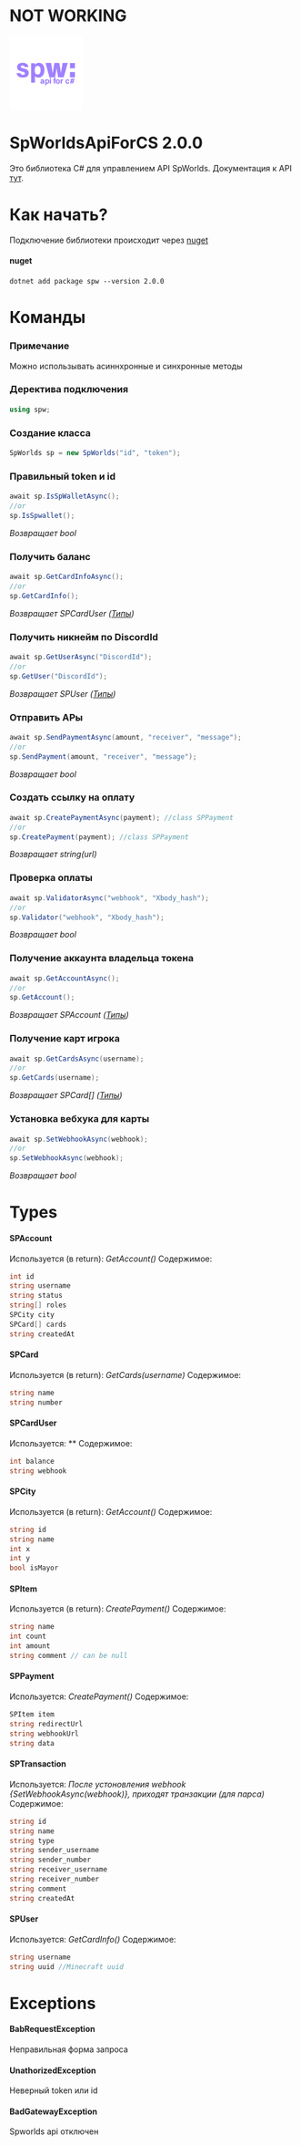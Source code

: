 # NOT WORKING
![Image alt](https://github.com/flaxytop/SpWorldsApiForCS/blob/2.0.0-beta/src/logo/logo.jpg)

# SpWorldsApiForCS 2.0.0
Это библиотека C# для управлением API SpWorlds. Документация к API [тут](https://github.com/sp-worlds/api-docs).
# Как начать?
Подключение библиотеки происходит через [nuget](https://www.nuget.org/packages/spw)
#### nuget
    dotnet add package spw --version 2.0.0
# Команды 
### Примечание
Можно использывать асиннхронные и синхронные методы
### Деректива подключения
```cs
using spw;
```
### Создание класса
```cs
SpWorlds sp = new SpWorlds("id", "token");
```
### Правильный token и id
```cs
await sp.IsSpWalletAsync();
//or
sp.IsSpwallet();
```
*Возвращает bool*

### Получить баланс
```cs
await sp.GetCardInfoAsync();
//or
sp.GetCardInfo();
```
*Возвращает SPCardUser ([Типы](#Types))*

### Получить никнейм по DiscordId
```cs
await sp.GetUserAsync("DiscordId");
//or
sp.GetUser("DiscordId");
```
*Возвращает SPUser ([Типы](#Types))*

### Отправить АРы
```cs
await sp.SendPaymentAsync(amount, "receiver", "message");
//or
sp.SendPayment(amount, "receiver", "message");
```
*Возвращает bool*

### Создать ссылку на оплату
```cs
await sp.CreatePaymentAsync(payment); //class SPPayment
//or
sp.CreatePayment(payment); //class SPPayment
```
*Возвращает string(url)*

### Проверка оплаты
```cs
await sp.ValidatorAsync("webhook", "Xbody_hash");
//or
sp.Validator("webhook", "Xbody_hash");
```
*Возвращает bool*

### Получение аккаунта владельца токена
```cs
await sp.GetAccountAsync();
//or
sp.GetAccount();
```
*Возвращает SPAccount ([Типы](#Types))*

### Получение карт игрока
```cs
await sp.GetCardsAsync(username);
//or
sp.GetCards(username);
```
*Возвращает SPCard[] ([Типы](#Types))*

### Установка вебхука для карты
```cs
await sp.SetWebhookAsync(webhook);
//or
sp.SetWebhookAsync(webhook);
```
*Возвращает bool*

# Types
#### SPAccount
Используется (в return): *GetAccount()*
Содержимое:
```cs
int id 
string username 
string status 
string[] roles 
SPCity city 
SPCard[] cards
string createdAt
```

#### SPCard
Используется (в return): *GetCards(username)*
Содержимое:
```cs
string name 
string number 
```

#### SPCardUser
Используется: **
Содержимое:
```cs
int balance 
string webhook 
```

#### SPCity
Используется (в return): *GetAccount()*
Содержимое:
```cs
string id 
string name 
int x 
int y 
bool isMayor
```
#### SPItem
Используется (в return): *CreatePayment()*
Содержимое:
```cs
string name 
int count 
int amount 
string comment // can be null
```
#### SPPayment
Используется: *CreatePayment()*
Содержимое:
```cs
SPItem item 
string redirectUrl 
string webhookUrl
string data 
```
#### SPTransaction
Используется: _После устоновления webhook {*SetWebhookAsync(webhook)*}, приходят транзакции (для парса)_
Содержимое:
```cs
string id 
string name 
string type 
string sender_username 
string sender_number 
string receiver_username 
string receiver_number 
string comment 
string createdAt 
```
#### SPUser
Используется: *GetCardInfo()*
Содержимое:
```cs
string username 
string uuid //Minecraft uuid
```

# Exceptions
#### BabRequestException
Неправильная форма запроса
#### UnathorizedException
Неверный token или id
#### BadGatewayException
Spworlds api отключен
